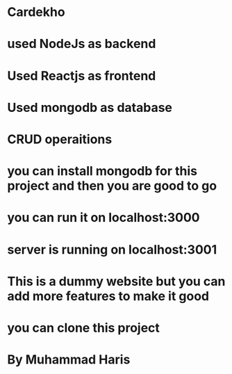 # Cardekho
# used NodeJs as backend 
# Used Reactjs as frontend
# Used mongodb as database
# CRUD operaitions
# you can install mongodb for this project and then you are good to go
# you can run it on localhost:3000
# server is running on localhost:3001

# This is a dummy website but you can add more features to make it good 
# you can clone this project


# By Muhammad Haris
